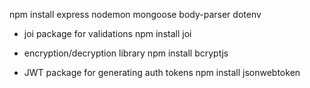 npm install express nodemon mongoose body-parser dotenv

* joi package for validations
npm install joi

* encryption/decryption library
npm install bcryptjs

* JWT package for generating auth tokens
npm install jsonwebtoken
